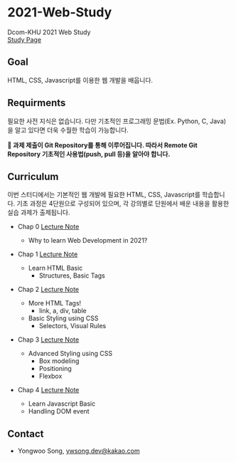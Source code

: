 # 2021-Web-Study

Dcom-KHU 2021 Web Study  
[Study Page](https://dcom-webstudy.netlify.app/)


## Goal

HTML, CSS, Javascript를 이용한 웹 개발을 배웁니다.

## Requirments

필요한 사전 지식은 없습니다. 다만 기초적인 프로그래밍 문법(Ex. Python, C, Java)을 알고 있다면 더욱 수월한 학습이 가능합니다.

**🚩 과제 제출이 Git Repository를 통해 이루어집니다. 따라서 Remote Git Repository 기초적인 사용법(push, pull 등)을 알아야 합니다.**

## Curriculum

이번 스터디에서는 기본적인 웹 개발에 필요한 HTML, CSS, Javascript를 학습합니다. 기초 과정은 4단원으로 구성되어 있으며, 각 강의별로 단원에서 배운 내용을 활용한 실습 과제가 출제됩니다.

- Chap 0 [Lecture Note](https://github.com/Dcom-KHU/2021-Web-Study/blob/main/lecture_note/Lecture0_OT.pdf)
  - Why to learn Web Development in 2021?

- Chap 1 [Lecture Note](https://github.com/Dcom-KHU/2021-Web-Study/blob/main/lecture_note/%5BWS%5DLecture1.pdf)
  - Learn HTML Basic
    - Structures, Basic Tags

- Chap 2 [Lecture Note](https://github.com/Dcom-KHU/2021-Web-Study/blob/main/lecture_note/%5BWS%5DLecture2.pdf)
  - More HTML Tags!
    - link, a, div, table
  - Basic Styling using CSS
    - Selectors, Visual Rules

- Chap 3 [Lecture Note](https://github.com/Dcom-KHU/2021-Web-Study/blob/main/lecture_note/%5BWS%5DLecture3.pdf)
  - Advanced Styling using CSS
    - Box modeling
    - Positioning
    - Flexbox  

- Chap 4 [Lecture Note](https://github.com/Dcom-KHU/2021-Web-Study/blob/main/lecture_note/%5BWS%5DLecture4.pdf)
  - Learn Javascript Basic
  - Handling DOM event

## Contact
- Yongwoo Song, ywsong.dev@kakao.com
